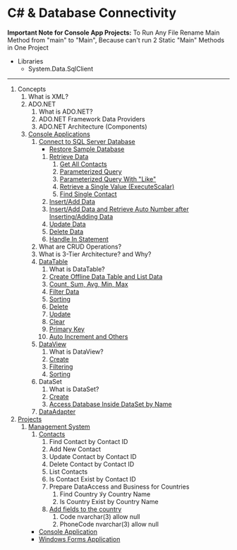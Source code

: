 # C# & Database Connectivity

**Important Note for Console App Projects:** To Run Any File Rename Main Method from "main" to "Main", Because can't run 2 Static "Main" Methods in One Project

- Libraries
    - System.Data.SqlClient

---

1. Concepts
    1. What is XML?
    2. ADO.NET
        1. What is ADO.NET?
        2. ADO.NET Framework Data Providers
        3. ADO.NET Architecture (Components)
    3. [Console Applications](ConsoleApplications/ConsoleApplications)
        1. [Connect to SQL Server Database](ConsoleApplications/ConsoleApplications/src/_1_connect_to_sql_server_database)
            - [Restore Sample Database](ConsoleApplications/ConsoleApplications/Database)
            1. [Retrieve Data](ConsoleApplications/ConsoleApplications/src/_1_connect_to_sql_server_database/_1_1_retrieve_data)
                1. [Get All Contacts](ConsoleApplications/ConsoleApplications/src/_1_connect_to_sql_server_database/_1_1_retrieve_data/_1_1_1_get_all_contacts)
                2. [Parameterized Query](ConsoleApplications/ConsoleApplications/src/_1_connect_to_sql_server_database/_1_1_retrieve_data/_1_1_2_parameterized_query)
                3. [Parameterized Query With "Like"](ConsoleApplications/ConsoleApplications/src/_1_connect_to_sql_server_database/_1_1_retrieve_data/_1_1_3_parameterized_query_with_like)
                4. [Retrieve a Single Value (ExecuteScalar)](ConsoleApplications/ConsoleApplications/src/_1_connect_to_sql_server_database/_1_1_retrieve_data/_1_1_4_retrieve_a_single_value)
                5. [Find Single Contact](ConsoleApplications/ConsoleApplications/src/_1_connect_to_sql_server_database/_1_1_retrieve_data/_1_1_5_find_single_contact)
            2. [Insert/Add Data](ConsoleApplications/ConsoleApplications/src/_1_connect_to_sql_server_database/_1_2_insert_and_add_data)
            3. [Insert/Add Data and Retrieve Auto Number after Inserting/Adding Data](ConsoleApplications/ConsoleApplications/src/_1_connect_to_sql_server_database/_1_3_insert_and_add_data_and_retrieve_auto_number_after_inserting_and_adding_data)
            4. [Update Data](ConsoleApplications/ConsoleApplications/src/_1_connect_to_sql_server_database/_1_4_update_data)
            5. [Delete Data](ConsoleApplications/ConsoleApplications/src/_1_connect_to_sql_server_database/_1_5_delete_data)
            6. [Handle In Statement](ConsoleApplications/ConsoleApplications/src/_1_connect_to_sql_server_database/_1_6_handle_in_statement)
        2. What are CRUD Operations?
        3. What is 3-Tier Architecture? and Why?
        4. [DataTable](ConsoleApplications/ConsoleApplications/src/_4_data_table)
            1. What is DataTable?
            2. [Create Offline Data Table and List Data](ConsoleApplications/ConsoleApplications/src/_4_data_table/_4_2_create_offline_data_table_and_list_data)
            3. [Count, Sum, Avg, Min, Max](ConsoleApplications/ConsoleApplications/src/_4_data_table/_4_3_count_and_sum_and_avg_and_min_and_max)
            4. [Filter Data](ConsoleApplications/ConsoleApplications/src/_4_data_table/_4_4_filter_data)
            5. [Sorting](ConsoleApplications/ConsoleApplications/src/_4_data_table/_4_5_sorting)
            6. [Delete](ConsoleApplications/ConsoleApplications/src/_4_data_table/_4_6_delete)
            7. [Update](ConsoleApplications/ConsoleApplications/src/_4_data_table/_4_7_update)
            8. [Clear](ConsoleApplications/ConsoleApplications/src/_4_data_table/_4_8_clear)
            9. [Primary Key](ConsoleApplications/ConsoleApplications/src/_4_data_table/_4_9_primary_key)
            10. [Auto Increment and Others](ConsoleApplications/ConsoleApplications/src/_4_data_table/_4_10_auto_increment_and_others)
        5. [DataView](ConsoleApplications/ConsoleApplications/src/_5_data_view)
            1. What is DataView?
            2. [Create](ConsoleApplications/ConsoleApplications/src/_5_data_view/_5_2_create)
            3. [Filtering](ConsoleApplications/ConsoleApplications/src/_5_data_view/_5_3_filtering)
            4. [Sorting](ConsoleApplications/ConsoleApplications/src/_5_data_view/_5_4_sorting)
        6. DataSet
            1. What is DataSet?
            2. [Create](ConsoleApplications/ConsoleApplications/src/_6_data_set/_6_2_create)
            3. [Access Database Inside DataSet by Name](ConsoleApplications/ConsoleApplications/src/_6_data_set/_6_3_access_database_inside_data_set_by_name)
        7. [DataAdapter](ConsoleApplications/ConsoleApplications/src/_7_data_adapter)
2. [Projects](Projects)
    1. [Management System](Projects/ManagementSystem)
        1. [Contacts](Projects/ManagementSystem/Contacts)
            1. Find Contact by Contact ID
            2. Add New Contact
            3. Update Contact by Contact ID
            4. Delete Contact by Contact ID
            5. List Contacts
            6. Is Contact Exist by Contact ID
            7. Prepare DataAccess and Business for Countries
                1. Find Country لاy Country Name
                2. Is Country Exist by Country Name
            8. [Add fields to the country](Projects/ManagementSystem/Contacts/Database/AddFieldsToTheCountry.sql)
                1. Code nvarchar(3) allow null
                2. PhoneCode nvarchar(3) allow null
        - [Console Application](Projects/ManagementSystem/Contacts/Contacts-ConsoleApplication-PresentationLayer)
        - [Windows Forms Application](Projects/ManagementSystem/Contacts/Contacts-WindowsFormsApplication-PresentationLayer)